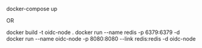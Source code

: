 docker-compose up

OR

docker build -t oidc-node .
docker run --name redis -p 6379:6379 -d
docker run --name oidc-node -p 8080:8080 --link redis:redis -d oidc-node
